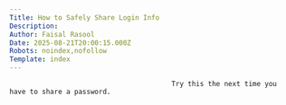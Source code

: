 ```yaml
---
Title: How to Safely Share Login Info
Description: 
Author: Faisal Rasool
Date: 2025-08-21T20:00:15.000Z
Robots: noindex,nofollow
Template: index
---
```


                                            Try this the next time you have to share a password.
                                        